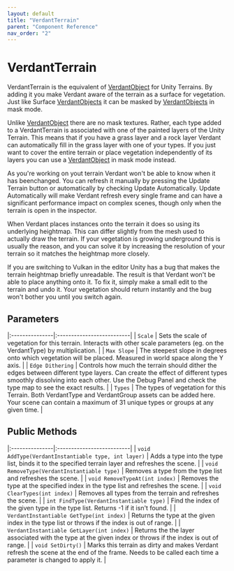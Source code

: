 ```yaml
---
layout: default
title: "VerdantTerrain"
parent: "Component Reference"
nav_order: "2"
---
```


# VerdantTerrain

VerdantTerrain is the equivalent of [VerdantObject](VerdantObject.html) for Unity Terrains. By adding it you make Verdant aware of the terrain as a surface for vegetation. Just like Surface [VerdantObjects](VerdantObject.html) it can be masked by [VerdantObjects](VerdantObject.html) in mask mode.

Unlike [VerdantObject](VerdantObject.html) there are no mask textures. Rather, each type added to a VerdantTerrain is associated with one of the painted layers of the Unity Terrain. This means that if you have a grass layer and a rock layer Verdant can automatically fill in the grass layer with one of your types. If you just want to cover the entire terrain or place vegetation independently of its layers you can use a [VerdantObject](VerdantObject.html) in mask mode instead.

As you're working on yout terrain Verdant won't be able to know when it has beenchanged. You can refresh it manually by pressing the Update Terrain button or automatically by checking Update Automatically. Update Automatically will make Verdant refresh every single frame and can have a significant performance impact on complex scenes, though only when the terrain is open in the inspector.

When Verdant places instances onto the terrain it does so using its underlying heightmap. This can differ slightly from the mesh used to actually draw the terrain. If your vegetation is growing underground this is usually the reason, and you can solve it by increasing the resolution of your terrain so it matches the heightmap more closely.

If you are switching to Vulkan in the editor Unity has a bug that makes the terrain heightmap briefly unreadable. The result is that Verdant won't be able to place anything onto it. To fix it, simply make a small edit to the terrain and undo it. Your vegetation should return instantly and the bug won't bother you until you switch again.

## Parameters

|:---------------|:--------------------------|
| `Scale` | Sets the scale of vegetation for this terrain. Interacts with other scale parameters (eg. on the VerdantType) by multiplication. |
| `Max Slope` | The steepest slope in degrees onto which vegetation will be placed. Measured in world space along the Y axis. |
| `Edge Dithering` | Controls how much the terrain should dither the edges between different type layers. Can create the effect of different types smoothly dissolving into each other. Use the Debug Panel and check the type map to see the exact results. |
| `Types` | The types of vegetation for this Terrain. Both VerdantType and VerdantGroup assets can be added here. Your scene can contain a maximum of 31 unique types or groups at any given time. |

## Public Methods

|:---------------|:--------------------------|
| `void AddType(VerdantInstantiable type, int layer)` | Adds a type into the type list, binds it to the specified terrain layer and refreshes the scene. |
| `void RemoveType(VerdantInstantiable type)` | Removes a type from the type list and refreshes the scene. |
| `void RemoveTypeAt(int index)` | Removes the type at the specified index in the type list and refreshes the scene. |
| `void ClearTypes(int index)` | Removes all types from the terrain and refreshes the scene. |
| `int FindType(VerdantInstantiable type)` | Find the index of the given type in the type list. Returns -1 if it isn't found. |
| `VerdantInstantiable GetType(int index)` | Returns the type at the given index in the type list or throws if the index is out of range. |
| `VerdantInstantiable GetLayer(int index)` | Returns the the layer associated with the type at the given index or throws if the index is out of range. |
| `void SetDirty()` | Marks this terrain as dirty and makes Verdant refresh the scene at the end of the frame. Needs to be called each time a parameter is changed to apply it. |


